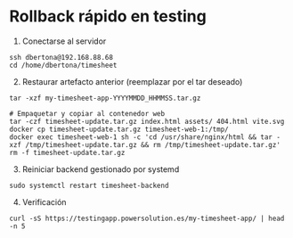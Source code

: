 # Rollback rápido en testing

1. Conectarse al servidor

```
ssh dbertona@192.168.88.68
cd /home/dbertona/timesheet
```

2. Restaurar artefacto anterior (reemplazar por el tar deseado)

```
tar -xzf my-timesheet-app-YYYYMMDD_HHMMSS.tar.gz

# Empaquetar y copiar al contenedor web
tar -czf timesheet-update.tar.gz index.html assets/ 404.html vite.svg
docker cp timesheet-update.tar.gz timesheet-web-1:/tmp/
docker exec timesheet-web-1 sh -c 'cd /usr/share/nginx/html && tar -xzf /tmp/timesheet-update.tar.gz && rm /tmp/timesheet-update.tar.gz'
rm -f timesheet-update.tar.gz
```

3. Reiniciar backend gestionado por systemd

```
sudo systemctl restart timesheet-backend
```

4. Verificación

```
curl -sS https://testingapp.powersolution.es/my-timesheet-app/ | head -n 5
```

